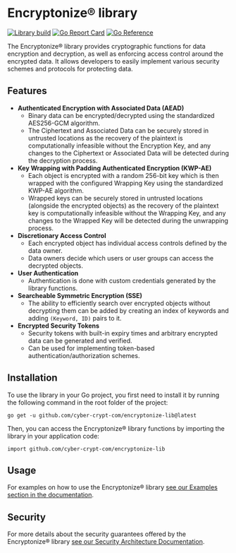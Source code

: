 # Encryptonize&reg; library
[![Library build](https://github.com/cyber-crypt-com/encryptonize-lib/actions/workflows/build.yaml/badge.svg)](https://github.com/cyber-crypt-com/encryptonize-lib/actions/workflows/build.yaml)
[![Go Report Card](https://goreportcard.com/badge/github.com/cyber-crypt-com/encryptonize-lib)](https://goreportcard.com/report/github.com/cyber-crypt-com/encryptonize-lib)
[![Go Reference](https://pkg.go.dev/badge/github.com/cyber-crypt-com/encryptonize-lib)](https://pkg.go.dev/github.com/cyber-crypt-com/encryptonize-lib)

The Encryptonize&reg; library provides cryptographic functions for data encryption and decryption, as well as enforcing access control around the encrypted data. It allows developers to easily implement various security schemes and protocols for protecting data.

## Features
- **Authenticated Encryption with Associated Data (AEAD)**
    - Binary data can be encrypted/decrypted using the standardized AES256-GCM algorithm.
    - The Ciphertext and Associated Data can be securely stored in untrusted locations as the recovery of the plaintext is computationally infeasible without the Encryption Key, and any changes to the Ciphertext or Associated Data will be detected during the decryption process.
- **Key Wrapping with Padding Authenticated Encryption (KWP-AE)**
    - Each object is encrypted with a random 256-bit key which is then wrapped with the configured Wrapping Key using the standardized KWP-AE algorithm.
    - Wrapped keys can be securely stored in untrusted locations (alongside the encrypted objects) as the recovery of the plaintext key is computationally infeasible without the Wrapping Key, and any changes to the Wrapped Key will be detected during the unwrapping process.
- **Discretionary Access Control**
    - Each encrypted object has individual access controls defined by the data owner.
    - Data owners decide which users or user groups can access the decrypted objects.
- **User Authentication**
    - Authentication is done with custom credentials generated by the library functions.
- **Searcheable Symmetric Encryption (SSE)**
    - The ability to efficiently search over encrypted objects without decrypting them can be added by creating an index of keywords and adding `(Keyword, ID)` pairs to it.
- **Encrypted Security Tokens**
    - Security tokens with built-in expiry times and arbitrary encrypted data can be generated and verified.
    - Can be used for implementing token-based authentication/authorization schemes.

## Installation
To use the library in your Go project, you first need to install it by running the following command in the root folder of the project:
```
go get -u github.com/cyber-crypt-com/encryptonize-lib@latest
```

Then, you can access the Encryptonize&reg; library functions by importing the library in your application code:
```
import github.com/cyber-crypt-com/encryptonize-lib
```

## Usage
For examples on how to use the Encryptonize&reg; library [see our Examples section in the documentation](https://pkg.go.dev/github.com/cyber-crypt-com/encryptonize-lib#example-package-BasicEncryptDecrypt).

## Security
For more details about the security guarantees offered by the Encryptonize&reg; library [see our Security Architecture Documentation]().
